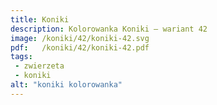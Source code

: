 ```yaml
---
title: Koniki
description: Kolorowanka Koniki – wariant 42
image: /koniki/42/koniki-42.svg
pdf:   /koniki/42/koniki-42.pdf
tags:
 - zwierzeta
 - koniki
alt: "koniki kolorowanka"
---
```

